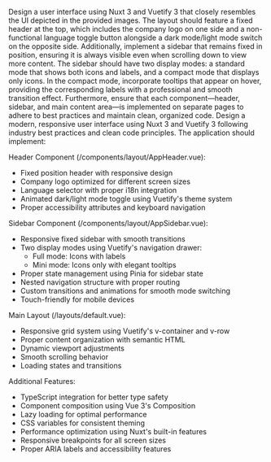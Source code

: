 Design a user interface using Nuxt 3 and Vuetify 3 that closely resembles the UI depicted in the provided images. The layout should feature a fixed header at the top, which includes the company logo on one side and a non-functional language toggle button alongside a dark mode/light mode switch on the opposite side. Additionally, implement a sidebar that remains fixed in position, ensuring it is always visible even when scrolling down to view more content. The sidebar should have two display modes: a standard mode that shows both icons and labels, and a compact mode that displays only icons. In the compact mode, incorporate tooltips that appear on hover, providing the corresponding labels with a professional and smooth transition effect. Furthermore, ensure that each component—header, sidebar, and main content area—is implemented on separate pages to adhere to best practices and maintain clean, organized code. Design a modern, responsive user interface using Nuxt 3 and Vuetify 3 following industry best practices and clean code principles. The application should implement:

Header Component (/components/layout/AppHeader.vue):

- Fixed position header with responsive design
- Company logo optimized for different screen sizes
- Language selector with proper i18n integration
- Animated dark/light mode toggle using Vuetify's theme system
- Proper accessibility attributes and keyboard navigation

Sidebar Component (/components/layout/AppSidebar.vue):

- Responsive fixed sidebar with smooth transitions
- Two display modes using Vuetify's navigation drawer:
  - Full mode: Icons with labels
  - Mini mode: Icons only with elegant tooltips
- Proper state management using Pinia for sidebar state
- Nested navigation structure with proper routing
- Custom transitions and animations for smooth mode switching
- Touch-friendly for mobile devices

Main Layout (/layouts/default.vue):

- Responsive grid system using Vuetify's v-container and v-row
- Proper content organization with semantic HTML
- Dynamic viewport adjustments
- Smooth scrolling behavior
- Loading states and transitions

Additional Features:

- TypeScript integration for better type safety
- Component composition using Vue 3's Composition
- Lazy loading for optimal performance
- CSS variables for consistent theming
- Performance optimization using Nuxt's built-in features
- Responsive breakpoints for all screen sizes
- Proper ARIA labels and accessibility features
